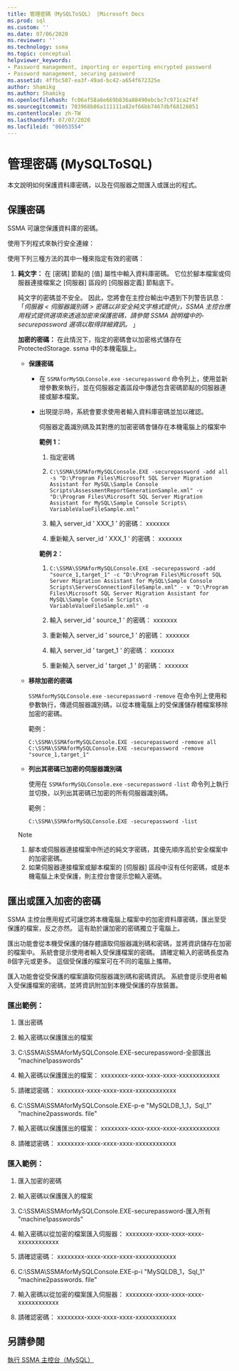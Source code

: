 ```yaml
---
title: 管理密碼（MySQLToSQL） |Microsoft Docs
ms.prod: sql
ms.custom: ''
ms.date: 07/06/2020
ms.reviewer: ''
ms.technology: ssma
ms.topic: conceptual
helpviewer_keywords:
- Password management, importing or exporting encrypted password
- Password management, securing password
ms.assetid: 4ffbc587-ea3f-49ad-bc42-a654f672325e
author: Shamikg
ms.author: Shamikg
ms.openlocfilehash: fc06af58a8e669b836a88490ebcbc7c971ca2f4f
ms.sourcegitcommit: 703968b86a111111a82ef66bb7467dbf68126051
ms.contentlocale: zh-TW
ms.lasthandoff: 07/07/2020
ms.locfileid: "86053554"
---
```

# <a name="managing-passwords-mysqltosql"></a>管理密碼 (MySQLToSQL)
本文說明如何保護資料庫密碼，以及在伺服器之間匯入或匯出的程式。
  
## <a name="securing-password"></a>保護密碼  
SSMA 可讓您保護資料庫的密碼。  
  
使用下列程式來執行安全連線：  
  
使用下列三種方法的其中一種來指定有效的密碼：  
  
1.  **純文字：** 在 [密碼] 節點的 [值] 屬性中輸入資料庫密碼。 它位於腳本檔案或伺服器連接檔案之 [伺服器] 區段的 [伺服器定義] 節點底下。  
  
    純文字的密碼並不安全。 因此，您將會在主控台輸出中遇到下列警告訊息：「*伺服器 &lt; 伺服器識別碼 &gt; 密碼以非安全純文字格式提供」，SSMA 主控台應用程式提供選項來透過加密來保護密碼，請參閱 SSMA 說明檔中的-securepassword 選項以取得詳細資訊。* 」  
  
    **加密的密碼：** 在此情況下，指定的密碼會以加密格式儲存在 ProtectedStorage. ssma 中的本機電腦上。  
  
    -   **保護密碼**  
  
        -   在 `SSMAforMySQLConsole.exe` `-securepassword` 命令列上，使用並新增參數來執行，並在伺服器定義區段中傳遞包含密碼節點的伺服器連接或腳本檔案。  
  
        -   出現提示時，系統會要求使用者輸入資料庫密碼並加以確認。  
  
            伺服器定義識別碼及其對應的加密密碼會儲存在本機電腦上的檔案中  
            
            **範例 1：**
            
            1. 指定密碼
            
            2. `C:\SSMA\SSMAforMySQLConsole.EXE -securepassword -add all -s "D:\Program Files\Microsoft SQL Server Migration Assistant for MySQL\Sample Console Scripts\AssessmentReportGenerationSample.xml" -v "D:\Program Files\Microsoft SQL Server Migration Assistant for MySQL\Sample Console Scripts\ VariableValueFileSample.xml"`
            
            3. 輸入 server_id ' XXX_1 ' 的密碼： xxxxxxx
            
            4. 重新輸入 server_id ' XXX_1 ' 的密碼： xxxxxxx
            
            **範例 2：**
            
            1. `C:\SSMA\SSMAforMySQLConsole.EXE -securepassword -add "source_1,target_1" -c "D:\Program Files\Microsoft SQL Server Migration Assistant for MySQL\Sample Console Scripts\ServersConnectionFileSample.xml" - v "D:\Program Files\Microsoft SQL Server Migration Assistant for MySQL\Sample Console Scripts\ VariableValueFileSample.xml" -o`
            
            2. 輸入 server_id ' source_1 ' 的密碼： xxxxxxx
            
            3. 重新輸入 server_id ' source_1 ' 的密碼： xxxxxxx
            
            4. 輸入 server_id ' target_1 ' 的密碼： xxxxxxx
            
            5. 重新輸入 server_id ' target _1 ' 的密碼： xxxxxxx
            
    -   **移除加密的密碼**  
  
        `SSMAforMySQLConsole.exe` `-securepassword` `-remove` 在命令列上使用和參數執行，傳遞伺服器識別碼，以從本機電腦上的受保護儲存體檔案移除加密的密碼。  
  
        範例：  

        ```console
        C:\SSMA\SSMAforMySQLConsole.EXE -securepassword -remove all
        C:\SSMA\SSMAforMySQLConsole.EXE -securepassword -remove "source_1,target_1"  
        ```
  
    -   **列出其密碼已加密的伺服器識別碼**  
  
        使用在 `SSMAforMySQLConsole.exe` `-securepassword` `-list` 命令列上執行並切換，以列出其密碼已加密的所有伺服器識別碼。  
  
        範例：  
        
        ```console
        C:\SSMA\SSMAforMySQLConsole.EXE -securepassword -list  
        ```
  
    > [!NOTE]  
    > 1.  腳本或伺服器連接檔案中所述的純文字密碼，其優先順序高於安全檔案中的加密密碼。  
    > 2.  如果伺服器連接檔案或腳本檔案的 [伺服器] 區段中沒有任何密碼，或是本機電腦上未受保護，則主控台會提示您輸入密碼。  
  
## <a name="exporting-or-importing-encrypted-passwords"></a>匯出或匯入加密的密碼  
SSMA 主控台應用程式可讓您將本機電腦上檔案中的加密資料庫密碼，匯出至受保護的檔案，反之亦然。 這有助於讓加密的密碼獨立于電腦上。

匯出功能會從本機受保護的儲存體讀取伺服器識別碼和密碼，並將資訊儲存在加密的檔案中。 系統會提示使用者輸入受保護檔案的密碼。 請確定輸入的密碼長度為8個字元或更多。 這個受保護的檔案可在不同的電腦上攜帶。

匯入功能會從受保護的檔案讀取伺服器識別碼和密碼資訊。 系統會提示使用者輸入受保護檔案的密碼，並將資訊附加到本機受保護的存放裝置。  
  
### <a name="export-example"></a>匯出範例：  

1. 匯出密碼

2. 輸入密碼以保護匯出的檔案

3. C:\SSMA\SSMAforMySQLConsole.EXE-securepassword-全部匯出 "machine1passwords"

4. 輸入密碼以保護匯出的檔案： xxxxxxxx-xxxx-xxxx-xxxx-xxxxxxxxxxxx

5. 請確認密碼： xxxxxxxx-xxxx-xxxx-xxxx-xxxxxxxxxxxx

6. C:\SSMA\SSMAforMySQLConsole.EXE-p-e "MySQLDB_1_1，Sql_1" "machine2passwords. file"

7. 輸入密碼以保護匯出的檔案： xxxxxxxx-xxxx-xxxx-xxxx-xxxxxxxxxxxx

8. 請確認密碼： xxxxxxxx-xxxx-xxxx-xxxx-xxxxxxxxxxxx  
  
### <a name="import-example"></a>匯入範例：  

1. 匯入加密的密碼

2. 輸入密碼以保護匯入的檔案

3. C:\SSMA\SSMAforMySQLConsole.EXE-securepassword-匯入所有 "machine1passwords"

4. 輸入密碼以從加密的檔案匯入伺服器： xxxxxxxx-xxxx-xxxx-xxxx-xxxxxxxxxxxx

5. 請確認密碼： xxxxxxxx-xxxx-xxxx-xxxx-xxxxxxxxxxxx

6. C:\SSMA\SSMAforMySQLConsole.EXE-p-i "MySQLDB_1，Sql_1" "machine2passwords. file"

7. 輸入密碼以從加密的檔案匯入伺服器： xxxxxxxx-xxxx-xxxx-xxxx-xxxxxxxxxxxx

8. 請確認密碼： xxxxxxxx-xxxx-xxxx-xxxx-xxxxxxxxxxxx  
  
## <a name="see-also"></a>另請參閱  
[執行 SSMA 主控台（MySQL）](https://msdn.microsoft.com/e3e9f7e4-0619-4861-a202-3d5d39953b26)  
  
